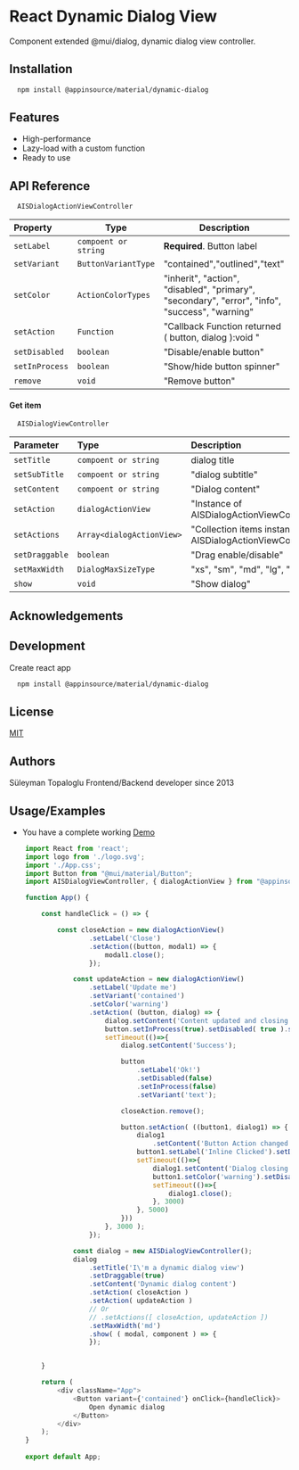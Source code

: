 
# React Dynamic Dialog View

Component extended @mui/dialog, dynamic dialog view controller.
## Installation

```bash
  npm install @appinsource/material/dynamic-dialog
```
    
## Features

- High-performance
- Lazy-load with a custom function
- Ready to use



## API Reference

```http
  AISDialogActionViewController
```

| Property  | Type                    | Description                |
| :-------- | -------                | ------------------------- |
| `setLabel` | `compoent or string` | **Required**. Button label |
| `setVariant` | `ButtonVariantType` | "contained","outlined","text"|
| `setColor` | `ActionColorTypes` | "inherit", "action", "disabled", "primary", "secondary", "error", "info", "success", "warning" |
| `setAction` | `Function` | "Callback Function returned ( button, dialog ):void "|
| `setDisabled` | `boolean` | "Disable/enable button"|
| `setInProcess` | `boolean` | "Show/hide button spinner"|
| `remove` | `void` | "Remove button"|


#### Get item

```http
  AISDialogViewController
```

| Parameter | Type     | Description                       |
| :-------- | :------- | :-------------------------------- |
| `setTitle` | `compoent or string` | dialog title |
| `setSubTitle` | `compoent or string` | "dialog subtitle"|
| `setContent` | `compoent or string` | "Dialog content"|
| `setAction` | `dialogActionView` | "Instance of AISDialogActionViewController"|
| `setActions` | `Array<dialogActionView>` | "Collection items instance of AISDialogActionViewController"|
| `setDraggable` | `boolean` | "Drag enable/disable" |
| `setMaxWidth` | `DialogMaxSizeType` | "xs", "sm", "md", "lg", "xl"|
| `show` | `void` | "Show dialog" |


## Acknowledgements




## Development

Create react app
```bash
  npm install @appinsource/material/dynamic-dialog
```


## License

[MIT](https://choosealicense.com/licenses/mit/)


## Authors



Süleyman Topaloglu Frontend/Backend developer since 2013
## Usage/Examples

 - You have a complete working [Demo](https://codesandbox.io/s/dynamic-react-dialog-view-controller-yop9q5)


```javascript
    import React from 'react';
    import logo from './logo.svg';
    import './App.css';
    import Button from "@mui/material/Button";
    import AISDialogViewController, { dialogActionView } from "@appinsource/material/dynamic-dialog";

    function App() {

        const handleClick = () => {

            const closeAction = new dialogActionView()
                    .setLabel('Close')
                    .setAction((button, modal1) => {
                        modal1.close();
                    });

                const updateAction = new dialogActionView()
                    .setLabel('Update me')
                    .setVariant('contained')
                    .setColor('warning')
                    .setAction( (button, dialog) => {
                        dialog.setContent('Content updated and closing in 3 sec');
                        button.setInProcess(true).setDisabled( true ).setColor('success');
                        setTimeout(()=>{
                            dialog.setContent('Success');

                            button
                                .setLabel('Ok!')
                                .setDisabled(false)
                                .setInProcess(false)
                                .setVariant('text');

                            closeAction.remove();

                            button.setAction( ((button1, dialog1) => {
                                dialog1
                                    .setContent('Button Action changed another trigged will closing in 5 sec.');
                                button1.setLabel('Inline Clicked').setDisabled(true);
                                setTimeout(()=>{
                                    dialog1.setContent('Dialog closing in 3 sec');
                                    button1.setColor('warning').setDisabled(false);
                                    setTimeout(()=>{
                                        dialog1.close();
                                    }, 3000)
                                }, 5000)
                            }))
                        }, 3000 );
                    });

                const dialog = new AISDialogViewController();
                dialog
                    .setTitle('I\'m a dynamic dialog view')
                    .setDraggable(true)
                    .setContent('Dynamic dialog content')
                    .setAction( closeAction )
                    .setAction( updateAction )
                    // Or 
                    // .setActions([ closeAction, updateAction ])
                    .setMaxWidth('md')
                    .show( ( modal, component ) => {
                    });


        }

        return (
            <div className="App">
                <Button variant={'contained'} onClick={handleClick}>
                    Open dynamic dialog
                </Button>
            </div>
        );
    }
    
    export default App;
```

